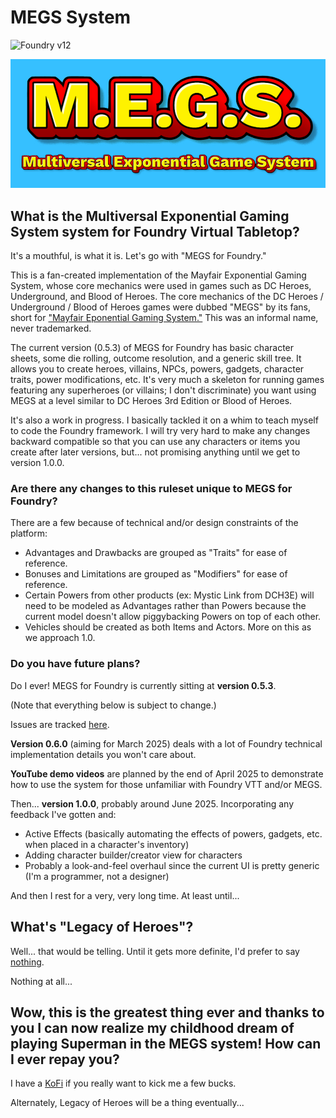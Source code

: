 # MEGS System

![Foundry v12](https://img.shields.io/badge/foundry-v12-green)


![Mutiversal Exponential Gaming System](https://github.com/codemonkey1972/megs/blob/main/assets/images/megs-logo-multiversal.jpg?raw=true)

## What is the Multiversal Exponential Gaming System system for Foundry Virtual Tabletop?

It's a mouthful, is what it is. Let's go with "MEGS for Foundry."

This is a fan-created implementation of the Mayfair Exponential Gaming System, whose core mechanics were used in games such as DC Heroes, Underground, and Blood of Heroes. The core mechanics of the DC Heroes / Underground / Blood of Heroes games were dubbed "MEGS" by its fans, short for ["Mayfair Eponential Gaming System."](https://en.wikipedia.org/wiki/Mayfair_Exponential_Game_System) This was an informal name, never trademarked.

The current version (0.5.3) of MEGS for Foundry has basic character sheets, some die rolling, outcome resolution, and a generic skill tree. It allows you to create heroes, villains, NPCs, powers, gadgets, character traits, power modifications, etc. It's very much a skeleton for running games featuring any superheroes (or villains; I don't discriminate) you want using MEGS at a level similar to DC Heroes 3rd Edition or Blood of Heroes.

It's also a work in progress. I basically tackled it on a whim to teach myself to code the Foundry framework. I will try very hard to make any changes backward compatible so that you can use any characters or items you create after later versions, but... not promising anything until we get to version 1.0.0.

### Are there any changes to this ruleset unique to MEGS for Foundry?

There are a few because of technical and/or design constraints of the platform:
- Advantages and Drawbacks are grouped as "Traits" for ease of reference.
- Bonuses and Limitations are grouped as "Modifiers" for ease of reference.
- Certain Powers from other products (ex: Mystic Link from DCH3E) will need to be modeled as Advantages rather than Powers because the current model doesn't allow piggybacking Powers on top of each other.
- Vehicles should be created as both Items and Actors. More on this as we approach 1.0.

### Do you have future plans?

Do I ever! MEGS for Foundry is currently sitting at **version 0.5.3**.

(Note that everything below is subject to change.)

Issues are tracked [here](https://github.com/codemonkey1972/megs/issues?q=is%3Aopen%20is%3Aissue%20project%3Acodemonkey1972%2F4).

**Version 0.6.0** (aiming for March 2025) deals with a lot of Foundry technical implementation details you won't care about.

**YouTube demo videos**  are planned by the end of April 2025 to demonstrate how to use the system for those unfamiliar with Foundry VTT and/or MEGS.

Then... **version 1.0.0**, probably around June 2025. Incorporating any feedback I've gotten and:
- Active Effects (basically automating the effects of powers, gadgets, etc. when placed in a character's inventory)
- Adding character builder/creator view for characters
- Probably a look-and-feel overhaul since the current UI is pretty generic (I'm a programmer, not a designer)

And then I rest for a very, very long time. At least until...

## What's "Legacy of Heroes"?

Well... that would be telling. Until it gets more definite, I'd prefer to say [nothing](https://en.wikipedia.org/wiki/Dungeons_%26_Dragons_retro-clones).

Nothing at all...

## Wow, this is the greatest thing ever and thanks to you I can now realize my childhood dream of playing Superman in the MEGS system! How can I ever repay you?

I have a [KoFi](https://ko-fi.com/worldsofwonder) if you really want to kick me a few bucks.

Alternately, Legacy of Heroes will be a thing eventually...

